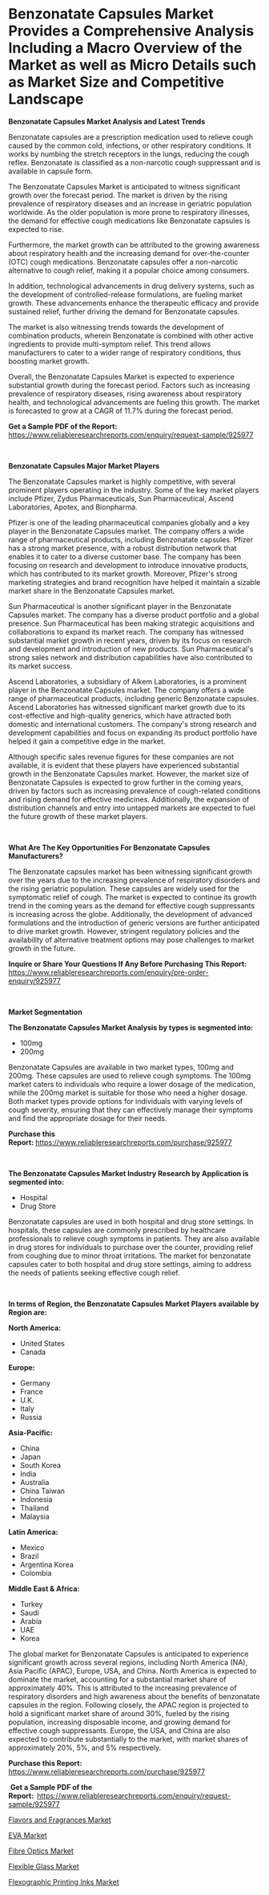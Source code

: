 <p><h1>Benzonatate Capsules Market Provides a Comprehensive Analysis Including a Macro Overview of the Market as well as Micro Details such as Market Size and Competitive Landscape</h1></p><p><strong>Benzonatate Capsules Market Analysis and Latest Trends</strong></p>
<p><p>Benzonatate capsules are a prescription medication used to relieve cough caused by the common cold, infections, or other respiratory conditions. It works by numbing the stretch receptors in the lungs, reducing the cough reflex. Benzonatate is classified as a non-narcotic cough suppressant and is available in capsule form.</p><p>The Benzonatate Capsules Market is anticipated to witness significant growth over the forecast period. The market is driven by the rising prevalence of respiratory diseases and an increase in geriatric population worldwide. As the older population is more prone to respiratory illnesses, the demand for effective cough medications like Benzonatate capsules is expected to rise.</p><p>Furthermore, the market growth can be attributed to the growing awareness about respiratory health and the increasing demand for over-the-counter (OTC) cough medications. Benzonatate capsules offer a non-narcotic alternative to cough relief, making it a popular choice among consumers.</p><p>In addition, technological advancements in drug delivery systems, such as the development of controlled-release formulations, are fueling market growth. These advancements enhance the therapeutic efficacy and provide sustained relief, further driving the demand for Benzonatate capsules.</p><p>The market is also witnessing trends towards the development of combination products, wherein Benzonatate is combined with other active ingredients to provide multi-symptom relief. This trend allows manufacturers to cater to a wider range of respiratory conditions, thus boosting market growth.</p><p>Overall, the Benzonatate Capsules Market is expected to experience substantial growth during the forecast period. Factors such as increasing prevalence of respiratory diseases, rising awareness about respiratory health, and technological advancements are fueling this growth. The market is forecasted to grow at a CAGR of 11.7% during the forecast period.</p></p>
<p><strong>Get a Sample PDF of the Report:&nbsp;</strong> <a href="https://www.reliableresearchreports.com/enquiry/request-sample/925977">https://www.reliableresearchreports.com/enquiry/request-sample/925977</a></p>
<p>&nbsp;</p>
<p><strong>Benzonatate Capsules Major Market Players</strong></p>
<p><p>The Benzonatate Capsules market is highly competitive, with several prominent players operating in the industry. Some of the key market players include Pfizer, Zydus Pharmaceuticals, Sun Pharmaceutical, Ascend Laboratories, Apotex, and Bionpharma.</p><p>Pfizer is one of the leading pharmaceutical companies globally and a key player in the Benzonatate Capsules market. The company offers a wide range of pharmaceutical products, including Benzonatate capsules. Pfizer has a strong market presence, with a robust distribution network that enables it to cater to a diverse customer base. The company has been focusing on research and development to introduce innovative products, which has contributed to its market growth. Moreover, Pfizer's strong marketing strategies and brand recognition have helped it maintain a sizable market share in the Benzonatate Capsules market.</p><p>Sun Pharmaceutical is another significant player in the Benzonatate Capsules market. The company has a diverse product portfolio and a global presence. Sun Pharmaceutical has been making strategic acquisitions and collaborations to expand its market reach. The company has witnessed substantial market growth in recent years, driven by its focus on research and development and introduction of new products. Sun Pharmaceutical's strong sales network and distribution capabilities have also contributed to its market success.</p><p>Ascend Laboratories, a subsidiary of Alkem Laboratories, is a prominent player in the Benzonatate Capsules market. The company offers a wide range of pharmaceutical products, including generic Benzonatate capsules. Ascend Laboratories has witnessed significant market growth due to its cost-effective and high-quality generics, which have attracted both domestic and international customers. The company's strong research and development capabilities and focus on expanding its product portfolio have helped it gain a competitive edge in the market.</p><p>Although specific sales revenue figures for these companies are not available, it is evident that these players have experienced substantial growth in the Benzonatate Capsules market. However, the market size of Benzonatate Capsules is expected to grow further in the coming years, driven by factors such as increasing prevalence of cough-related conditions and rising demand for effective medicines. Additionally, the expansion of distribution channels and entry into untapped markets are expected to fuel the future growth of these market players.</p></p>
<p>&nbsp;</p>
<p><strong>What Are The Key Opportunities For Benzonatate Capsules Manufacturers?</strong></p>
<p><p>The Benzonatate capsules market has been witnessing significant growth over the years due to the increasing prevalence of respiratory disorders and the rising geriatric population. These capsules are widely used for the symptomatic relief of cough. The market is expected to continue its growth trend in the coming years as the demand for effective cough suppressants is increasing across the globe. Additionally, the development of advanced formulations and the introduction of generic versions are further anticipated to drive market growth. However, stringent regulatory policies and the availability of alternative treatment options may pose challenges to market growth in the future.</p></p>
<p><strong>Inquire or Share Your Questions If Any Before Purchasing This Report:</strong> <a href="https://www.reliableresearchreports.com/enquiry/pre-order-enquiry/925977">https://www.reliableresearchreports.com/enquiry/pre-order-enquiry/925977</a></p>
<p>&nbsp;</p>
<p><strong>Market Segmentation</strong></p>
<p><strong>The Benzonatate Capsules Market Analysis by types is segmented into:</strong></p>
<p><ul><li>100mg</li><li>200mg</li></ul></p>
<p><p>Benzonatate Capsules are available in two market types, 100mg and 200mg. These capsules are used to relieve cough symptoms. The 100mg market caters to individuals who require a lower dosage of the medication, while the 200mg market is suitable for those who need a higher dosage. Both market types provide options for individuals with varying levels of cough severity, ensuring that they can effectively manage their symptoms and find the appropriate dosage for their needs.</p></p>
<p><strong>Purchase this Report:&nbsp;</strong><a href="https://www.reliableresearchreports.com/purchase/925977">https://www.reliableresearchreports.com/purchase/925977</a></p>
<p>&nbsp;</p>
<p><strong>The Benzonatate Capsules Market Industry Research by Application is segmented into:</strong></p>
<p><ul><li>Hospital</li><li>Drug Store</li></ul></p>
<p><p>Benzonatate capsules are used in both hospital and drug store settings. In hospitals, these capsules are commonly prescribed by healthcare professionals to relieve cough symptoms in patients. They are also available in drug stores for individuals to purchase over the counter, providing relief from coughing due to minor throat irritations. The market for benzonatate capsules cater to both hospital and drug store settings, aiming to address the needs of patients seeking effective cough relief.</p></p>
<p>&nbsp;</p>
<p><strong>In terms of Region, the Benzonatate Capsules Market Players available by Region are:</strong></p>
<p>
    <p> <strong> North America: </strong>
        <ul>
            <li>United States</li>
            <li>Canada</li>
        </ul>
        </p> 
    <p> <strong> Europe: </strong>
        <ul>
            <li>Germany</li>
            <li>France</li>
            <li>U.K.</li>
            <li>Italy</li>
            <li>Russia</li>
        </ul>
        </p> 
    <p> <strong> Asia-Pacific: </strong>
        <ul>
            <li>China</li>
            <li>Japan</li>
            <li>South Korea</li>
            <li>India</li>
            <li>Australia</li>
            <li>China Taiwan</li>
            <li>Indonesia</li>
            <li>Thailand</li>
            <li>Malaysia</li>
        </ul>
        </p> 
    <p> <strong> Latin America: </strong>
        <ul>
            <li>Mexico</li>
            <li>Brazil</li>
            <li>Argentina Korea</li>
            <li>Colombia</li>
        </ul>
        </p> 
    <p> <strong> Middle East & Africa: </strong>
        <ul>
            <li>Turkey</li>
            <li>Saudi</li>
            <li>Arabia</li>
            <li>UAE</li>
            <li>Korea</li>
        </ul>
    </p>
    </p>
<p><p>The global market for Benzonatate Capsules is anticipated to experience significant growth across several regions, including North America (NA), Asia Pacific (APAC), Europe, USA, and China. North America is expected to dominate the market, accounting for a substantial market share of approximately 40%. This is attributed to the increasing prevalence of respiratory disorders and high awareness about the benefits of benzonatate capsules in the region. Following closely, the APAC region is projected to hold a significant market share of around 30%, fueled by the rising population, increasing disposable income, and growing demand for effective cough suppressants. Europe, the USA, and China are also expected to contribute substantially to the market, with market shares of approximately 20%, 5%, and 5% respectively.</p></p>
<p><strong>Purchase this Report: </strong><a href="https://www.reliableresearchreports.com/purchase/925977">https://www.reliableresearchreports.com/purchase/925977</a></p>
<p>&nbsp;<strong>Get a Sample PDF of the Report:&nbsp;&nbsp;</strong><a href="https://www.reliableresearchreports.com/enquiry/request-sample/925977">https://www.reliableresearchreports.com/enquiry/request-sample/925977</a></p>
<p><strong></strong></p>
<p><p><a href="https://medium.com/@anthonywade766/decoding-flavors-and-fragrances-market-metrics-market-share-trends-and-growth-patterns-4ced0467835d">Flavors and Fragrances Market</a></p><p><a href="https://medium.com/@anthonywade766/eva-market-size-market-outlook-and-market-forecast-2024-to-2031-abe78d625878">EVA Market</a></p><p><a href="https://medium.com/@anthonywade766/fibre-optics-market-insight-market-trends-growth-forecasted-from-2024-to-2031-8a6378dd972f">Fibre Optics Market</a></p><p><a href="https://medium.com/@anthonywade766/flexible-glass-market-insights-into-market-cagr-market-trends-and-growth-strategies-8dfd033c18ee">Flexible Glass Market</a></p><p><a href="https://medium.com/@anthonywade766/flexographic-printing-inks-market-size-market-outlook-and-market-forecast-2024-to-2031-24444e31be99">Flexographic Printing Inks Market</a></p></p>